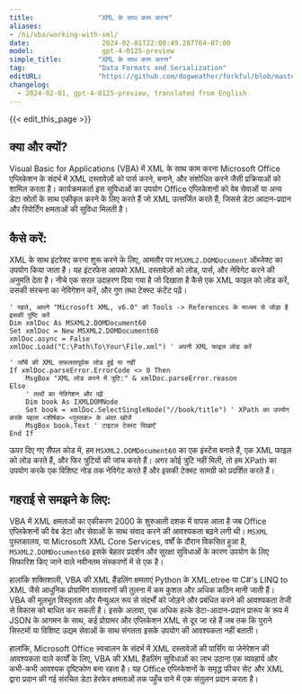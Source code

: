 ```yaml
---
title:                "XML के साथ काम करना"
aliases:
- /hi/vba/working-with-xml/
date:                  2024-02-01T22:08:49.287764-07:00
model:                 gpt-4-0125-preview
simple_title:         "XML के साथ काम करना"
tag:                  "Data Formats and Serialization"
editURL:              "https://github.com/dogweather/forkful/blob/master/content/hi/vba/working-with-xml.md"
changelog:
  - 2024-02-01, gpt-4-0125-preview, translated from English
---
```


{{< edit_this_page >}}

## क्या और क्यों?

Visual Basic for Applications (VBA) में XML के साथ काम करना Microsoft Office एप्लिकेशन के संदर्भ में XML दस्तावेज़ों को पार्स करने, बनाने, और संशोधित करने जैसी प्रक्रियाओं को शामिल करता है। कार्यक्रमकर्ता इस सुविधाओं का उपयोग Office एप्लिकेशनों को वेब सेवाओं या अन्य डेटा स्रोतों के साथ एकीकृत करने के लिए करते हैं जो XML उत्सर्जित करते हैं, जिससे डेटा आदान-प्रदान और रिपोर्टिंग क्षमताओं की सुविधा मिलती है।

## कैसे करें:

XML के साथ इंटरेक्ट करना शुरू करने के लिए, आमतौर पर `MSXML2.DOMDocument` ऑब्जेक्ट का उपयोग किया जाता है। यह इंटरफेस आपको XML दस्तावेज़ों को लोड, पार्स, और नेविगेट करने की अनुमति देता है। नीचे एक सरल उदाहरण दिया गया है जो दिखाता है कैसे एक XML फाइल को लोड करें, उसकी संरचना का नेविगेशन करें, और गुण तथा टेक्स्ट कंटेंट पढ़ें।

```basic
' पहले, आपने "Microsoft XML, v6.0" को Tools -> References के माध्यम से जोड़ा है इसकी पुष्टि करें
Dim xmlDoc As MSXML2.DOMDocument60
Set xmlDoc = New MSXML2.DOMDocument60
xmlDoc.async = False
xmlDoc.Load("C:\Path\To\Your\File.xml") ' अपनी XML फाइल लोड करें

' जाँचें की XML सफलतापूर्वक लोड हुई या नहीं
If xmlDoc.parseError.ErrorCode <> 0 Then
    MsgBox "XML लोड करने में त्रुटि:" & xmlDoc.parseError.reason
Else
    ' तत्वों का नेविगेशन और पढ़ें
    Dim book As IXMLDOMNode
    Set book = xmlDoc.SelectSingleNode("//book/title") ' XPath का उपयोग करके पहला <शीर्षक> <पुस्तक> के अंदर खोजें
    MsgBox book.Text ' टाइटल टेक्स्ट दिखाएँ
End If
```

ऊपर दिए गए सैंपल कोड में, हम `MSXML2.DOMDocument60` का एक इंस्टेंस बनाते हैं, एक XML फाइल को लोड करते हैं, और फिर त्रुटियों की जांच करते हैं। अगर कोई त्रुटि नहीं मिली, तो हम XPath का उपयोग करके एक विशिष्ट नोड तक नेविगेट करते हैं और इसकी टेक्स्ट सामग्री को प्रदर्शित करते हैं।

## गहराई से समझने के लिए:

VBA में XML क्षमताओं का एकीकरण 2000 के शुरुआती दशक में वापस आता है जब Office एप्लिकेशनों की वेब डेटा और सेवाओं के साथ संवाद करने की आवश्यकता बढ़ने लगी थी। `MSXML` पुस्तकालय, या Microsoft XML Core Services, वर्षों के दौरान विकसित हुआ है, `MSXML2.DOMDocument60` इसके बेहतर प्रदर्शन और सुरक्षा सुविधाओं के कारण उपयोग के लिए सिफारिश किए जाने वाले नवीनतम संस्करणों में से एक है।

हालांकि शक्तिशाली, VBA की XML हैंडलिंग क्षमताएं Python के XML.etree या C#'s LINQ to XML जैसे आधुनिक प्रोग्रामिंग वातावरणों की तुलना में कम कुशल और अधिक कठिन मानी जाती हैं। VBA की मूलभूत विस्तृतता और मैन्युअल रूप से संदर्भों को जोड़ने और प्रबंधित करने की आवश्यकता तेजी से विकास को बाधित कर सकती है। इसके अलावा, एक अधिक हल्के डेटा-आदान-प्रदान प्रारूप के रूप में JSON के आगमन के साथ, कई प्रोग्रामर और एप्लिकेशन XML से दूर जा रहे हैं जब तक कि पुराने सिस्टमों या विशिष्ट उद्यम सेवाओं के साथ संगतता इसके उपयोग की आवश्यकता नहीं बताती।

हालांकि, Microsoft Office स्वचालन के संदर्भ में XML दस्तावेज़ों की पार्सिंग या जेनेरेशन की आवश्यकता वाले कार्यों के लिए, VBA की XML हैंडलिंग सुविधाओं का लाभ उठाना एक व्यवहार्य और कभी-कभी आवश्यक दृष्टिकोण बना रहता है। यह Office एप्लिकेशनों के समृद्ध फीचर सेट और XML द्वारा प्रदान की गई संरचित डेटा हेरफेर क्षमताओं तक पहुँच पाने में एक संतुलन प्रदान करता है।
